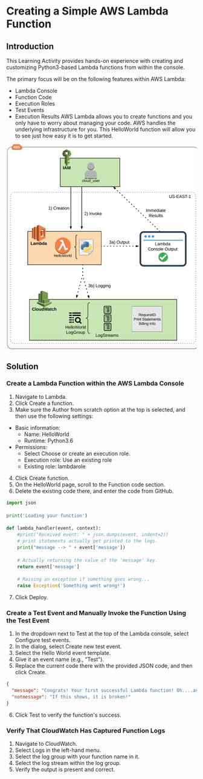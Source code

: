 # Creating a Simple AWS Lambda Function
## Introduction
This Learning Activity provides hands-on experience with creating and customizing Python3-based Lambda functions from within the console.

The primary focus will be on the following features within AWS Lambda:
* Lambda Console
* Function Code
* Execution Roles
* Test Events
* Execution Results
AWS Lambda allows you to create functions and you only have to worry about managing your code. AWS handles the underlying infrastructure for you.
This HelloWorld function will allow you to see just how easy it is to get started.

![img](./img/lab-diagram.jpg)

## Solution
### Create a Lambda Function within the AWS Lambda Console
1. Navigate to Lambda.
2. Click Create a function.
3. Make sure the Author from scratch option at the top is selected, and then use the following settings:
* Basic information:
    * Name: HelloWorld
    * Runtime: Python3.6
* Permissions:
    * Select Choose or create an execution role.
    * Execution role: Use an existing role
    * Existing role: lambdarole
4. Click Create function.
5. On the HelloWorld page, scroll to the Function code section.
6. Delete the existing code there, and enter the code from GitHub.
```python
import json

print('Loading your function')

def lambda_handler(event, context):
    #print("Received event: " + json.dumps(event, indent=2))
    # print statements actually get printed to the logs.
    print("message --> " + event['message'])

    # Actually returning the value of the 'message' key.
    return event['message']

    # Raising an exception if something goes wrong...
    raise Exception('Something went wrong!')
```
7. Click Deploy.

### Create a Test Event and Manually Invoke the Function Using the Test Event
1. In the dropdown next to Test at the top of the Lambda console, select Configure test events.
2. In the dialog, select Create new test event.
3. Select the Hello World event template.
4. Give it an event name (e.g., "Test").
5. Replace the current code there with the provided JSON code, and then click Create.
```json
{
  "message": "Congrats! Your first successful Lambda function! Oh....and 'Hello World!' ",
  "notmessage": "If this shows, it is broken!"
}
```
6. Click Test to verify the function's success.

### Verify That CloudWatch Has Captured Function Logs
1. Navigate to CloudWatch.
2. Select Logs in the left-hand menu.
3. Select the log group with your function name in it.
4. Select the log stream within the log group.
5. Verify the output is present and correct.